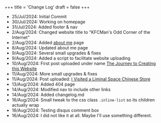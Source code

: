 +++
title = 'Change Log'
draft = false
+++

-   25/Jul/2024: Initial Commit
-   30/Jul/2024: Working on homepage
-   31/Jul/2024: Added footer & nav
-   2/Aug/2024: Changed website title to "KFCMan's Odd Corner of the Internet"
-   2/Aug/2024: Added [about me](/about-me) page
-   8/Aug/2024: Updated about me page
-   9/Aug/2024: Several small upgrades & fixes
-   9/Aug/2024: Added a script to facilitate website uploading
-   10/Aug/2024: First post uploaded under name [The Journey to Creating this Website](/posts/2024/journey-to-creating-a-website/)
-   11/Aug/2024: More small upgrades & fixes
-   11/Aug/2024: Post uploaded: [I Visited a Liminal Space Chinese Store](/posts/2024/visited-liminal-space-chinese-store/)
-   13/Aug/2024: Added 404 page
-   14/Aug/2024: Modified nav to include other links
-   14/Aug/2024: Added changelog.md
-   16/Aug/2024: Small tweak to the css class `.inline-list` so its children actually wrap
-   16/Aug/2024: Testing disqus comment box
-   16/Aug/2024: I did not like it at all. Maybe I'll use something different.
